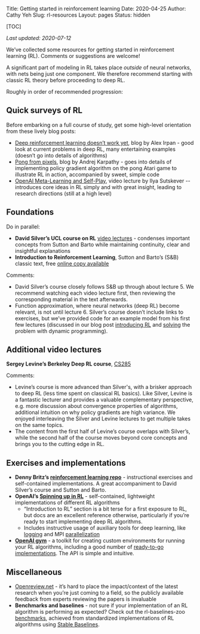 Title: Getting started in reinforcement learning
Date: 2020-04-25
Author: Cathy Yeh
Slug: rl-resources
Layout: pages
Status: hidden

[TOC]

*Last updated: 2020-07-12*

We’ve collected some resources for getting started in reinforcement learning (RL).  Comments or suggestions are welcome!

A significant part of modeling in RL takes place *outside* of neural networks, with nets being just one component.  We therefore recommend starting with classic RL theory before proceeding to deep RL.

Roughly in order of recommended progression:

## Quick surveys of RL

Before embarking on a full course of study, get some high-level orientation from these lively blog posts:

- [Deep reinforcement learning doesn’t work yet](https://www.alexirpan.com/2018/02/14/rl-hard.html), blog by Alex Irpan - good look at current problems in deep RL, many entertaining examples (doesn’t go into details of algorithms)
- [Pong from pixels](http://karpathy.github.io/2016/05/31/rl/), blog by Andrej Karpathy - goes into details of implementing policy gradient algorithm on the pong Atari game to illustrate RL in action, accompanied by sweet, simple code
- [OpenAI Meta-Learning and Self-Play](https://www.youtube.com/watch?v=9EN_HoEk3KY), video lecture by Ilya Sutskever -- introduces core ideas in RL simply and with great insight, leading to research directions (still at a high level)

## Foundations

Do in parallel:

- **David Silver’s UCL course on RL** [video lectures](https://www.davidsilver.uk/teaching/) - condenses important concepts from Sutton and Barto while maintaining continuity, clear and insightful explanations
- **Introduction to Reinforcement Learning**, Sutton and Barto’s (S&B) classic text, free [online copy available](http://incompleteideas.net/book/RLbook2018.pdf)

Comments:

- David Silver’s course closely follows S&B up through about lecture 5.  We recommend watching each video lecture first, then reviewing the corresponding material in the text afterwards.
- Function approximation, where neural networks (deep RL) become relevant, is not until lecture 6.
Silver’s course doesn’t include links to exercises, but we’ve provided code for an example model from his first few lectures (discussed in our blog post [introducing RL](https://www.efavdb.com/intro-rl-toy-example) and [solving](https://www.efavdb.com/reinforcement-learning-dynamic-programming) the problem with dynamic programming).

## Additional video lectures
**Sergey Levine’s Berkeley Deep RL course**, [CS285](http://rail.eecs.berkeley.edu/deeprlcourse/)

Comments:

- Levine’s course is more advanced than Silver's, with a brisker approach to deep RL (less time spent on classical RL basics).  Like Silver, Levine is a fantastic lecturer and provides a valuable complementary perspective, e.g. more discussion about convergence properties of algorithms, additional intuition on why policy gradients are high variance.  We enjoyed interleaving the Silver and Levine lectures to get multiple takes on the same topics.
- The content from the first half of Levine’s course overlaps with Silver’s, while the second half of the course moves beyond core concepts and brings you to the cutting edge in RL.

## Exercises and implementations

- **Denny Britz’s [reinforcement learning repo](https://github.com/dennybritz/reinforcement-learning)** - instructional exercises and self-contained implementations.  A great accompaniment to David Silver’s course and Sutton and Barto.
- **OpenAI’s [Spinning up in RL](https://spinningup.openai.com/en/latest/)** - self-contained, lightweight implementations of different RL algorithms
    * “Introduction to RL” section is a bit terse for a first exposure to RL, but docs are an excellent reference otherwise, particularly if you’re ready to start implementing deep RL algorithms.
    * Includes instructive usage of auxiliary tools for deep learning, like [logging](https://github.com/openai/spinningup/blob/master/spinup/algos/pytorch/vpg/vpg.py#L183) and MPI [parallelization](https://github.com/openai/spinningup/blob/master/spinup/algos/pytorch/vpg/vpg.py#L180)
- **[OpenAI gym](https://github.com/openai/gym)** - a toolkit for creating custom environments for running your RL algorithms, including a good number of [ready-to-go implementations](https://gym.openai.com/envs/). The API is simple and intuitive.

## Miscellaneous

- [Openreview.net](https://openreview.net/) - it’s hard to place the impact/context of the latest research when you’re just coming to a field, so the publicly available feedback from experts reviewing the papers is invaluable
- **Benchmarks and baselines** - not sure if your implementation of an RL algorithm is performing as expected?  Check out the rl-baselines-zoo [benchmarks](https://github.com/araffin/rl-baselines-zoo/blob/master/benchmark.md), achieved from standardized implementations of RL algorithms using [Stable Baselines](https://github.com/hill-a/stable-baselines).
